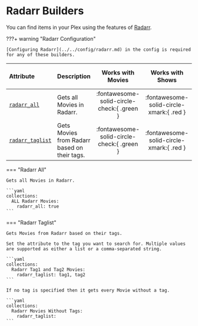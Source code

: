 # Radarr Builders

You can find items in your Plex using the features of [Radarr](https://radarr.video/).

???+ warning "Radarr Configuration"

    [Configuring Radarr](../../config/radarr.md) in the config is required for any of these builders.

| Attribute                           | Description                                  |             Works with Movies              |             Works with Shows             |   Works with Playlists and Custom Sort   |
|:------------------------------------|:---------------------------------------------|:------------------------------------------:|:----------------------------------------:|:----------------------------------------:|
| [`radarr_all`](#radarr-all)         | Gets all Movies in Radarr.                   | :fontawesome-solid-circle-check:{ .green } | :fontawesome-solid-circle-xmark:{ .red } | :fontawesome-solid-circle-xmark:{ .red } |
| [`radarr_taglist`](#radarr-taglist) | Gets Movies from Radarr based on their tags. | :fontawesome-solid-circle-check:{ .green } | :fontawesome-solid-circle-xmark:{ .red } | :fontawesome-solid-circle-xmark:{ .red } |

=== "Radarr All"

    Gets all Movies in Radarr.
    
    ```yaml
    collections:
      ALL Radarr Movies:
        radarr_all: true
    ```

=== "Radarr Taglist"
    
    Gets Movies from Radarr based on their tags. 
    
    Set the attribute to the tag you want to search for. Multiple values are supported as either a list or a comma-separated string. 
    
    ```yaml
    collections:
      Radarr Tag1 and Tag2 Movies:
        radarr_taglist: tag1, tag2
    ```
    
    If no tag is specified then it gets every Movie without a tag.
    
    ```yaml
    collections:
      Radarr Movies Without Tags:
        radarr_taglist: 
    ```